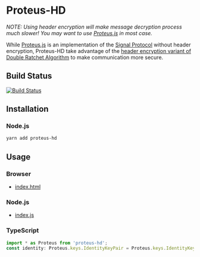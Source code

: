 # Proteus-HD

*NOTE: Using header encryption will make message decryption process much slower! You may want to use [Proteus.js](https://github.com/wireapp/proteus.js) in most case.*

While [Proteus.js](https://github.com/wireapp/proteus.js) is an implementation of the [Signal Protocol](https://signal.org/docs/) without header encryption, Proteus-HD take advantage of the [header encryption variant of Double Ratchet Algorithm](https://signal.org/docs/specifications/doubleratchet/#double-ratchet-with-header-encryption) to make communication more secure.


## Build Status

[![Build Status](https://travis-ci.org/ceoimon/proteus-hd.svg?branch=header_encryption_only)](https://travis-ci.org/ceoimon/proteus-hd)

## Installation

### Node.js

```bash
yarn add proteus-hd
```

## Usage

### Browser

- [index.html](./dist/index.html)

### Node.js

- [index.js](./dist/index.js)

### TypeScript

```typescript
import * as Proteus from 'proteus-hd';
const identity: Proteus.keys.IdentityKeyPair = Proteus.keys.IdentityKeyPair.new();
```
